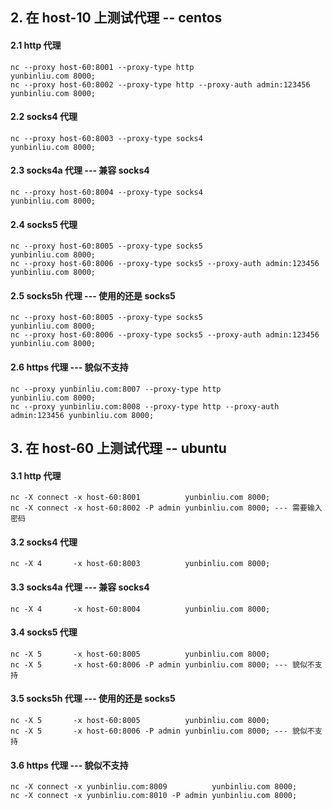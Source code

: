 

## 2. 在 host-10 上测试代理 -- centos
#### 2.1 http 代理
```
nc --proxy host-60:8001 --proxy-type http                           yunbinliu.com 8000;
nc --proxy host-60:8002 --proxy-type http --proxy-auth admin:123456 yunbinliu.com 8000;
```

#### 2.2 socks4 代理
```
nc --proxy host-60:8003 --proxy-type socks4                           yunbinliu.com 8000;
```

#### 2.3 socks4a 代理 --- 兼容 socks4
```
nc --proxy host-60:8004 --proxy-type socks4                           yunbinliu.com 8000;
```

#### 2.4 socks5 代理
```
nc --proxy host-60:8005 --proxy-type socks5                           yunbinliu.com 8000;
nc --proxy host-60:8006 --proxy-type socks5 --proxy-auth admin:123456 yunbinliu.com 8000;
```

#### 2.5 socks5h 代理 --- 使用的还是 socks5
```
nc --proxy host-60:8005 --proxy-type socks5                           yunbinliu.com 8000;
nc --proxy host-60:8006 --proxy-type socks5 --proxy-auth admin:123456 yunbinliu.com 8000;
```

#### 2.6 https 代理 --- 貌似不支持
```
nc --proxy yunbinliu.com:8007 --proxy-type http                           yunbinliu.com 8000;
nc --proxy yunbinliu.com:8008 --proxy-type http --proxy-auth admin:123456 yunbinliu.com 8000;
```

## 3. 在 host-60 上测试代理 -- ubuntu
#### 3.1 http 代理
```
nc -X connect -x host-60:8001          yunbinliu.com 8000;
nc -X connect -x host-60:8002 -P admin yunbinliu.com 8000; --- 需要输入密码
```

#### 3.2 socks4 代理
```
nc -X 4       -x host-60:8003          yunbinliu.com 8000;
```

#### 3.3 socks4a 代理 --- 兼容 socks4
```
nc -X 4       -x host-60:8004          yunbinliu.com 8000;
```

#### 3.4 socks5 代理
```
nc -X 5       -x host-60:8005          yunbinliu.com 8000;
nc -X 5       -x host-60:8006 -P admin yunbinliu.com 8000; --- 貌似不支持
```

#### 3.5 socks5h 代理 --- 使用的还是 socks5
```
nc -X 5       -x host-60:8005          yunbinliu.com 8000;
nc -X 5       -x host-60:8006 -P admin yunbinliu.com 8000; --- 貌似不支持
```

#### 3.6 https 代理 --- 貌似不支持
```
nc -X connect -x yunbinliu.com:8009          yunbinliu.com 8000;
nc -X connect -x yunbinliu.com:8010 -P admin yunbinliu.com 8000;
```

